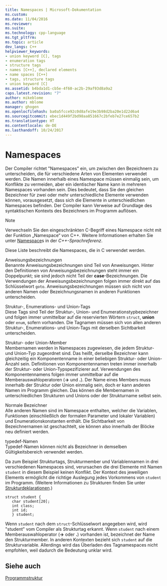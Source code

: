 ```yaml
---
title: Namespaces | Microsoft-Dokumentation
ms.custom: 
ms.date: 11/04/2016
ms.reviewer: 
ms.suite: 
ms.technology: cpp-language
ms.tgt_pltfrm: 
ms.topic: article
dev_langs: C++
helpviewer_keywords:
- union keyword [C], tags
- enumeration tags
- structure tags
- names [C++], declared elements
- name spaces [C++]
- tags, structure tags
- union keyword [C]
ms.assetid: b4bda1d1-cb5e-4f60-ac2b-29af93d8a9a2
caps.latest.revision: "7"
author: mikeblome
ms.author: mblome
manager: ghogen
ms.openlocfilehash: ba0a5fcce92c0d8afe19e3b98d2ba20e1d22d6a4
ms.sourcegitcommit: ebec1d449f2bd98aa851667c2bfeb7e27ce657b2
ms.translationtype: HT
ms.contentlocale: de-DE
ms.lasthandoff: 10/24/2017
---
```

# <a name="name-spaces"></a>Namespaces
Der Compiler richtet "Namespaces" ein, um zwischen den Bezeichnern zu unterscheiden, die für verschiedene Arten von Elementen verwendet werden. Die Namen innerhalb eines Namespace müssen einmalig sein, um Konflikte zu vermeiden, aber ein identischer Name kann in mehreren Namespaces vorhanden sein. Dies bedeutet, dass Sie den gleichen Bezeichner für zwei oder mehr unterschiedliche Elemente verwenden können, vorausgesetzt, dass sich die Elemente in unterschiedlichen Namespaces befinden. Der Compiler kann Verweise auf Grundlage des syntaktischen Kontexts des Bezeichners im Programm auflösen.  
  
> [!NOTE]
>  Verwechseln Sie den eingeschränkten C-Begriff eines Namespace nicht mit der Funktion „Namespace“ von C++. Weitere Informationen erhalten Sie unter [Namespace](../cpp/namespaces-cpp.md)s in der *C++-Sprachreferenz*.  
  
 Diese Liste beschreibt die Namespaces, die in C verwendet werden.  
  
 Anweisungsbezeichnungen  
 Benannte Anweisungsbezeichnungen sind Teil von Anweisungen. Hinter den Definitionen von Anweisungsbezeichnungen steht immer ein Doppelpunkt; sie sind jedoch nicht Teil der **case**-Bezeichnungen. Die Verwendungen der Anweisungsbezeichnungen folgen immer direkt auf das Schlüsselwort `goto`. Anweisungsbezeichnungen müssen sich nicht von anderen Namen oder Bezeichnungsnamen in anderen Funktionen unterscheiden.  
  
 Struktur-, Enumerations- und Union-Tags  
 Diese Tags sind Teil der Struktur-, Union- und Enumerationstypbezeichner und folgen immer unmittelbar auf die reservierten Wörtern `struct`, **union** oder `enum`, sofern vorhanden. Die Tagnamen müssen sich von allen anderen Struktur-, Enumerations- und Union-Tags mit derselben Sichtbarkeit unterscheiden.  
  
 Struktur- oder Union-Member  
 Membernamen werden in Namespaces zugewiesen, die jedem Struktur- und Union-Typ zugeordnet sind. Das heißt, derselbe Bezeichner kann gleichzeitig ein Komponentenname in einer beliebigen Struktur- oder Union-Anzahl sein. Definitionen von Komponentennamen treten immer innerhalb der Struktur- oder Union-Typspezifizierer auf. Verwendungen des Komponentennamens folgen immer unmittelbar auf die Memberauswahloperatoren (**->** und **.**). Der Name eines Members muss innerhalb der Struktur oder Union einmalig sein, doch er kann anderen Namen im Programm gleichen. Das können die Membernamen in unterschiedlichen Strukturen und Unions oder der Strukturname selbst sein.  
  
 Normale Bezeichner  
 Alle anderen Namen sind im Namespace enthalten, welcher die Variablen, Funktionen (einschließlich der formalen Parameter und lokaler Variablen) und Enumerationskonstanten enthält. Die Sichtbarkeit von Bezeichnernamen ist geschachtelt, sie können also innerhalb der Blöcke neu definiert werden.  
  
 typedef-Namen  
 Typedef-Namen können nicht als Bezeichner in demselben Gültigkeitsbereich verwendet werden.  
  
 Da zum Beispiel Strukturtags, Strukturmember und Variablennamen in drei verschiedenen Namespaces sind, verursachen die drei Elemente mit Namen `student` in diesem Beispiel keinen Konflikt. Der Kontext des jeweiligen Elements ermöglicht die richtige Auslegung jedes Vorkommens von `student` im Programm. (Weitere Informationen zu Strukturen finden Sie unter [Strukturdeklarationen](../c-language/structure-declarations.md).)  
  
```  
struct student {  
   char student[20];  
   int class;  
   int id;  
   } student;  
```  
  
 Wenn `student` nach dem `struct`-Schlüsselwort angegeben wird, wird "student" vom Compiler als Strukturtag erkannt. Wenn `student` nach einem Memberauswahloperator (**->** oder **.**) vorhanden ist, bezeichnet der Name den Strukturmember. In anderen Kontexten bezieht sich `student` auf die Strukturvariable. Allerdings wird das Überladen des Tagnamespaces nicht empfohlen, weil dadurch die Bedeutung unklar wird.  
  
## <a name="see-also"></a>Siehe auch  
 [Programmstruktur](../c-language/program-structure.md)